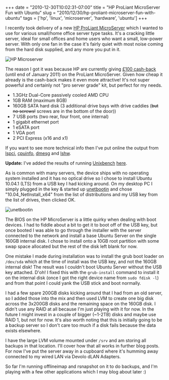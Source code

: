 +++
date = "2010-12-30T10:02:31-07:00"
title = "HP ProLiant MicroServer Fun with Ubuntu"
slug = "2010/12/30/hp-proliant-microserver-fun-with-ubuntu"
tags = ['hp', 'linux', 'microserver', 'hardware', 'ubuntu']
+++

I recently took delivery of a new [HP ProLiant MicroServer](http://www.amazon.co.uk/gp/product/B0042ORTWM?ie=UTF8&amp;tag=popey-21&amp;linkCode=as2&amp;camp=1634&amp;creative=19450&amp;creativeASIN=B0042ORTWM) which I wanted to use for various small/home office server type tasks. It's a cracking little server, ideal for small offices and home users who want a small, low-power server. With only one fan in the case it's fairly quiet with most noise coming from the hard disk supplied, and any more you put in it.

![HP Microserver](/blog/images/2010-12-30/hpmicroserver-300x225.jpg)

The reason I got it was because HP are currently giving [£100 cash-back](http://www.hp.com/uk/proliantmicroserver/) (until end of January 2011) on the ProLiant MicroServer. Given how cheap it already is the cash-back makes it even more attractive! It's not super powerful and certainly not "pro server grade" kit, but perfect for my needs. 

* 1.3GHz Dual-Core passively cooled AMD CPU
* 1GB RAM (maximum 8GB)
* 160GB SATA hard disk (3 additional drive bays with drive caddies (~~but no screws!~~ screws are in the bottom of the door))
* 7 USB ports (two rear, four front, one internal)
* 1 gigabit ethernet port
* 1 eSATA port
* 1 VGA port
* 2 PCI Express (x16 and x1)

If you want to see more technical info then I've put online the output from [lspci](/blog/text/2010-12-30/lspci.txt), [cpuinfo](/blog/text/2010-12-30/cpuinfo.txt), [dmesg](/blog/text/2010-12-30/dmesg.txt) and [lshw](/blog/text/2010-12-30/lshw.txt).

**Update:** I've added the results of running [Unixbench](http://www.tux.org/pub/tux/niemi/unixbench/) [here](/blog/text/2010-12-30/unixbench.txt).

As is common with many servers, the device ships with no operating system installed and it has no optical drive so I chose to install Ubuntu 10.04.1 (LTS) from a USB key I had kicking around. On my desktop PC I simply plugged in the key &amp; started up <a href="http://unetbootin.sourceforge.net/">unetbootin</a> and chose "10.04_NetInstall_x64" from the list of distributions and my USB key from the list of drives, then clicked OK.

![unetbootin](/blog/images/2010-12-30/unetbootin-300x223.png)

The BIOS on the HP MicroServer is a little quirky when dealing with boot devices. I had to fiddle about a bit to get it to boot off of the USB key, but once booted I was able to go through the installer with the server connected to the network and install a base Ubuntu Server on the single 160GB internal disk. I chose to install onto a 10GB root partition with some swap space allocated but the rest of the disk left blank for now. 

One mistake I made during installation was to install the grub boot loader on `/dev/sda` which at the time of install was the USB key, and not the 160GB internal disk! The result was I couldn't boot Ubuntu Server without the USB key attached. D'oh! I fixed this with the `grub-install` command to install it on the internal disk (once I got the right device name from `sudo fdisk -l`) and from that point I could yank the USB stick and boot normally.

I had a few spare 200GB disks kicking around that I had from an old server, so I added those into the mix and then used LVM to create one big disk across the 3x200GB disks and the remaining space on the 160GB disk. I didn't use any RAID at all because I'm just playing with it for now. In the future I might invest in a couple of bigger (~1-2TB) disks and maybe use RAID 1, but not for now. It's also worth noting that this is initially going to be a backup server so I don't care too much if a disk fails because the data exists elsewhere.

I have the large LVM volume mounted under `/srv` and am storing all backups in that location. I'll cover how that all works in further blog posts. For now I've put the server away in a cupboard where it's humming away connected to my wired LAN via Devolo dLAN Adapters.

So far I'm running offlineimap and rsnapshot on it to do backups, and I'm playing with a few other applications which I may blog about later :) 
